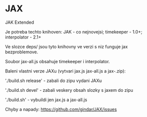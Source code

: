 JAX
===

JAK Extended

Je potreba techto knihoven: JAK - co nejnovejsi; timekeeper - 1.0+; interpolator - 2.1+

Ve slozce deps/ jsou tyto knihovny ve verzi s niz funguje jax bezproblemove.

Soubor jax-all.js obsahuje timekeeper i interpolator.

Baleni vlastni verze JAXu (vytvari jax.js jax-all.js a jax-<verze>.zip):

  './build.sh release' - zabali do zipu vydani JAXu

  './build.sh devel' - zabali veskery obsah slozky s jaxem do zipu

  './build.sh' - vybuildi jen jax.js a jax-all.js
  
Chyby a napady: https://github.com/gindar/JAX/issues

